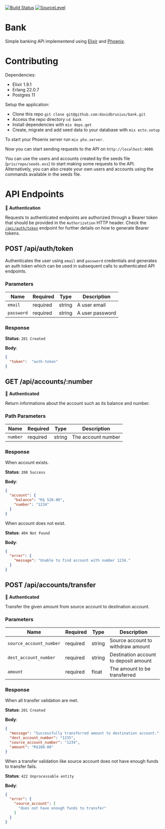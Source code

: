 [![Build Status](https://travis-ci.org/davidbrusius/bank.svg?branch=master)](https://travis-ci.org/davidbrusius/bank) [![SourceLevel](https://app.sourcelevel.io/github/davidbrusius/bank.svg)](https://app.sourcelevel.io/github/davidbrusius/bank)

# Bank

Simple banking API implementend using [Elixir](http://elixir-lang.org) and [Phoenix](https://phoenixframework.org/).

# Contributing

Dependencies:

  * Elixir 1.9.1
  * Erlang 22.0.7
  * Postgres 11

Setup the application:

  * Clone this repo `git clone git@github.com:davidbrusius/bank.git`
  * Access the repo directory `cd bank`
  * Install dependencies with `mix deps.get`
  * Create, migrate and add seed data to your database with `mix ecto.setup`

To start your Phoenix server run `mix phx.server`.

Now you can start sending requests to the API on `http://localhost:4000`.

You can use the users and accounts created by the seeds file (`priv/repo/seeds.exs`) to start making some requests to the API. Alternatively, you can also create your own users and accounts using the commands available in the seeds file.


# API Endpoints

🔐 **Authentication**

Requests to authenticated endpoints are authorized through a Bearer token that should be provided in the `Authorization` HTTP header. Check the [`/api/auth/token`](#post-apiauthtoken) endpoint for further details on how to generate Bearer tokens.


## POST /api/auth/token

Authenticates the user using `email` and `password` credentials and generates an auth token which can be used in subsequent calls to authenticated API endpoints.

### Parameters

Name       | Required | Type   | Description     |
-----------|----------|--------|-----------------|
`email`    | required | string | A user email    |
`password` | required | string | A user password |

### Response

**Status**: `201 Created`

**Body**:
```json
{
  "token":  "auth-token"
}
```

## GET /api/accounts/:number

🔐 **Authenticated**

Return informations about the account such as its balance and number.

### Path Parameters

Name        | Required | Type   | Description        |
------------|----------|--------|--------------------|
`number`    | required | string | The account number |

### Response

When account exists.

**Status**: `200 Success`

**Body**:
```json
{
  "account": {
    "balance": "R$ 520.00",
    "number": "1234"
  }
}
```

When account does not exist.

**Status**: `404 Not Found`

**Body**:
```json
{
  "error": {
    "message": "Unable to find account with number 1234."
  }
}
```

## POST /api/accounts/transfer

🔐 **Authenticated**

Transfer the given amount from source account to destination account.

### Parameters

Name                     | Required | Type   | Description                           |
-------------------------|----------|--------|---------------------------------------|
`source_account_number`  | required | string | Source account to withdraw amount     |
`dest_account_number`    | required | string | Destination account to deposit amount |
`amount`                 | required | float  | The amount to be transferred          |

### Response

When all transfer validation are met.

**Status**: `201 Created`

**Body**:
```json
{
  "message": "Successfully transferred amount to destination account.",
  "dest_account_number": "1235",
  "source_account_number": "1234",
  "amount": "R$100.00"
}
```

When a transfer validation like source account does not have enough funds to transfer fails.

**Status**: `422 Unprocessable entity`

**Body**:
```json
{
  "error": {
    "source_account": [
      "does not have enough funds to transfer"
    ]
  }
}
```
